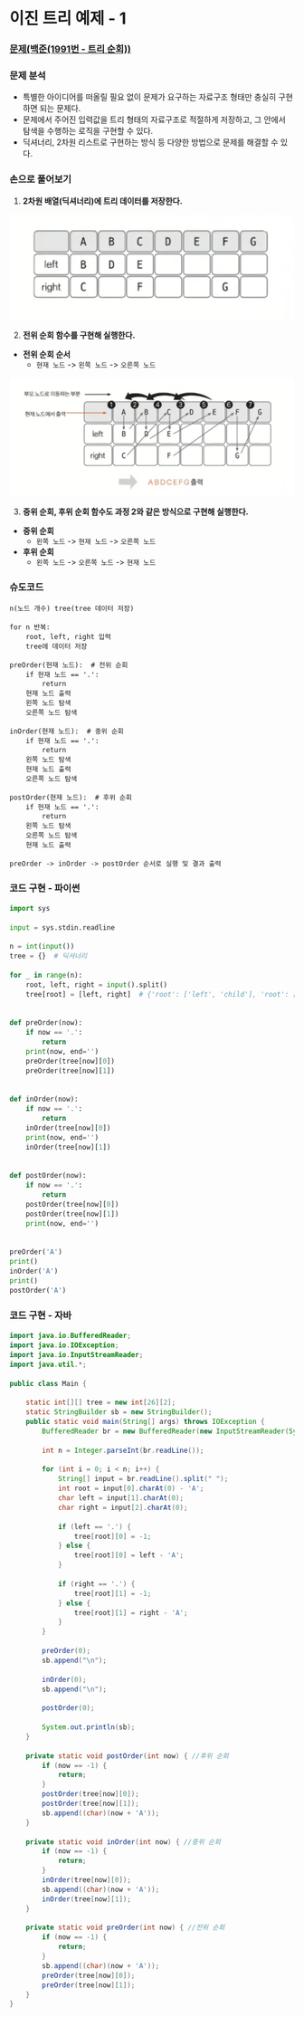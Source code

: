 # 이진 트리 예제 - 1

### [문제(백준(1991번 - 트리 순회))](https://www.acmicpc.net/problem/1991)

### 문제 분석
- 특별한 아이디어를 떠올릴 필요 없이 문제가 요구하는 자료구조 형태만 충실히 구현하면 되는 문제다.
- 문제에서 주어진 입력값을 트리 형태의 자료구조로 적절하게 저장하고, 그 안에서 탐색을 수행하는 로직을 구현할 수 있다.
- 딕셔너리, 2차원 리스트로 구현하는 방식 등 다양한 방법으로 문제를 해결할 수 있다.

### 손으로 풀어보기
1. **2차원 배열(딕셔너리)에 트리 데이터를 저장한다.**

![img_2.png](image/img_2.png)

2. **전위 순회 함수를 구현해 실행한다.**

- **전위 순회 순서**
  - `현재 노드` -> `왼쪽 노드` -> `오른쪽 노드`

![img_3.png](image/img_3.png)

3. **중위 순회, 후위 순회 함수도 과정 2와 같은 방식으로 구현해 실행한다.**

- **중위 순회**
  - `왼쪽 노드` -> `현재 노드` -> `오른쪽 노드`
- **후위 순회**
  - `왼쪽 노드` -> `오른쪽 노드` -> `현재 노드`


### 슈도코드
```text
n(노드 개수) tree(tree 데이터 저장)

for n 반복:
    root, left, right 입력
    tree에 데이터 저장

preOrder(현재 노드):  # 전위 순회
    if 현재 노드 == '.':
        return
    현재 노드 출력
    왼쪽 노드 탐색
    오른쪽 노드 탐색

inOrder(현재 노드):  # 중위 순회
    if 현재 노드 == '.':
        return
    왼쪽 노드 탐색
    현재 노드 출력
    오른쪽 노드 탐색
    
postOrder(현재 노드):  # 후위 순회
    if 현재 노드 == '.':
        return
    왼쪽 노드 탐색
    오른쪽 노드 탐색
    현재 노드 출력
    
preOrder -> inOrder -> postOrder 순서로 실행 및 결과 출력
```

### 코드 구현 - 파이썬
```python
import sys

input = sys.stdin.readline

n = int(input())
tree = {}  # 딕셔너리

for _ in range(n):
    root, left, right = input().split()
    tree[root] = [left, right]  # {'root': ['left', 'child'], 'root': ['left', 'child'], ......}


def preOrder(now):
    if now == '.':
        return
    print(now, end='')
    preOrder(tree[now][0])
    preOrder(tree[now][1])


def inOrder(now):
    if now == '.':
        return
    inOrder(tree[now][0])
    print(now, end='')
    inOrder(tree[now][1])


def postOrder(now):
    if now == '.':
        return
    postOrder(tree[now][0])
    postOrder(tree[now][1])
    print(now, end='')


preOrder('A')
print()
inOrder('A')
print()
postOrder('A')
```

### 코드 구현 - 자바
```java
import java.io.BufferedReader;
import java.io.IOException;
import java.io.InputStreamReader;
import java.util.*;

public class Main {

    static int[][] tree = new int[26][2];
    static StringBuilder sb = new StringBuilder();
    public static void main(String[] args) throws IOException {
        BufferedReader br = new BufferedReader(new InputStreamReader(System.in));

        int n = Integer.parseInt(br.readLine());

        for (int i = 0; i < n; i++) {
            String[] input = br.readLine().split(" ");
            int root = input[0].charAt(0) - 'A';
            char left = input[1].charAt(0);
            char right = input[2].charAt(0);

            if (left == '.') {
                tree[root][0] = -1;
            } else {
                tree[root][0] = left - 'A';
            }

            if (right == '.') {
                tree[root][1] = -1;
            } else {
                tree[root][1] = right - 'A';
            }
        }

        preOrder(0);
        sb.append("\n");
        
        inOrder(0);
        sb.append("\n");
        
        postOrder(0);

        System.out.println(sb);
    }

    private static void postOrder(int now) { //후위 순회
        if (now == -1) {
            return;
        }
        postOrder(tree[now][0]);
        postOrder(tree[now][1]);
        sb.append((char)(now + 'A'));
    }

    private static void inOrder(int now) { //중위 순회
        if (now == -1) {
            return;
        }
        inOrder(tree[now][0]);
        sb.append((char)(now + 'A'));
        inOrder(tree[now][1]);
    }

    private static void preOrder(int now) { //전위 순회
        if (now == -1) {
            return;
        }
        sb.append((char)(now + 'A'));
        preOrder(tree[now][0]);
        preOrder(tree[now][1]);
    }
}
```